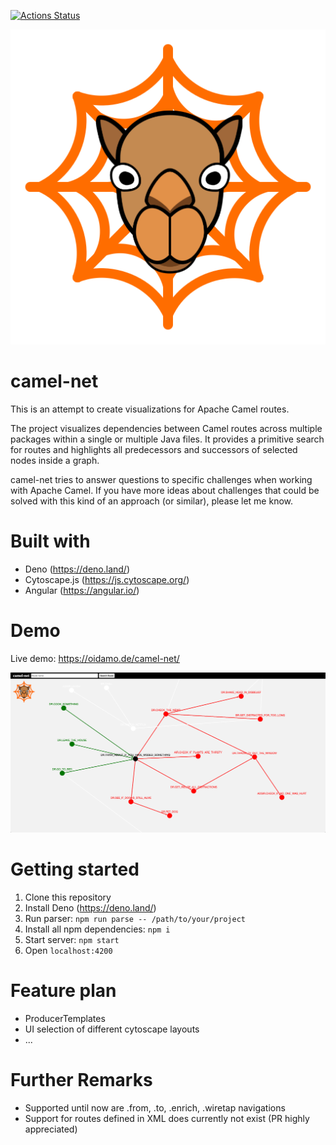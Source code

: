 [![Actions Status](https://github.com/BenjaminBrandmeier/camel-net/workflows/CI/badge.svg)](https://github.com/{owner}/{repo}/actions)

![alt text](src/assets/logo.png "Title")
# camel-net

This is an attempt to create visualizations for Apache Camel routes.

The project visualizes dependencies between Camel routes across multiple packages within a single or multiple Java files. 
It provides a primitive search for routes and highlights all predecessors and successors of selected nodes inside a graph.

camel-net tries to answer questions to specific challenges when working with Apache Camel. If you have more ideas about challenges that could be solved with this kind of an approach (or similar), please let me know.

# Built with

* Deno (https://deno.land/)
* Cytoscape.js (https://js.cytoscape.org/)
* Angular (https://angular.io/)

# Demo

Live demo: https://oidamo.de/camel-net/

![alt text](demo.png "camel-net screenshot")

# Getting started

1. Clone this repository
2. Install Deno (https://deno.land/)
3. Run parser: `npm run parse -- /path/to/your/project`
4. Install all npm dependencies: `npm i`
5. Start server: `npm start`
6. Open `localhost:4200`

# Feature plan

* ProducerTemplates
* UI selection of different cytoscape layouts
* ...


# Further Remarks

* Supported until now are .from, .to, .enrich, .wiretap navigations
* Support for routes defined in XML does currently not exist (PR highly appreciated)
